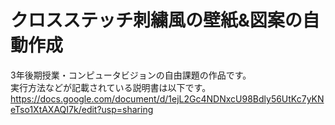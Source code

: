 # クロスステッチ刺繍風の壁紙&図案の自動作成

3年後期授業・コンピュータビジョンの自由課題の作品です。   
実行方法などが記載されている説明書は以下です。   
https://docs.google.com/document/d/1ejL2Gc4NDNxcU98Bdly56UtKc7yKNeTso1XtAXAQI7k/edit?usp=sharing
